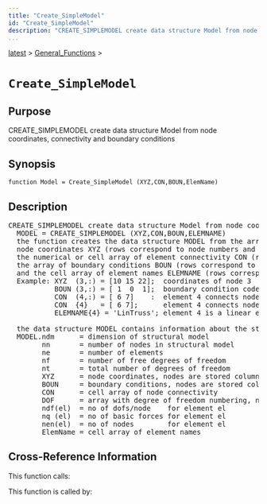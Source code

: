 ```yaml
---
title: "Create_SimpleModel"
id: "Create_SimpleModel"
description: "CREATE_SIMPLEMODEL create data structure Model from node coordinates, connectivity and boundary conditions"
...
```


<!-- <a name="_top"></a> -->
<!-- <div><a href="../../.autoindex.md">Home</a> &gt;  -->
 <a href="#">latest</a> &gt; <a href=".autoindex.md">General_Functions</a> &gt; 
<!-- Create_SimpleModel.m</div> -->

<!--<table width="100%"><tr><td align="left"><a href="../../.autoindex.md"><img alt="<" border="0" src="../../left.png">&nbsp;Master index</a></td>
<td align="right"><a href=".autoindex.md">Index for latest\General_Functions&nbsp;<img alt=">" border="0" src="../../right.png"></a></td></tr></table>-->
# `Create_SimpleModel`



## <a name="_name"></a>Purpose


CREATE_SIMPLEMODEL create data structure Model from node coordinates, connectivity and boundary conditions

<!-- <div class="box"><strong>CREATE_SIMPLEMODEL create data structure Model from node coordinates, connectivity and boundary conditions</strong></div> -->

## <a name="_synopsis"></a>Synopsis

`function Model = Create_SimpleModel (XYZ,CON,BOUN,ElemName)` 

## Description


<pre class="comment">CREATE_SIMPLEMODEL create data structure Model from node coordinates, connectivity and boundary conditions
  MODEL = CREATE_SIMPLEMODEL (XYZ,CON,BOUN,ELEMNAME)
  the function creates the data structure MODEL from the array of
  node coordinates XYZ (rows correspond to node numbers and columns to dofs),
  the numerical or cell array of element connectivity CON (rows correspond to element numbers),
  the array of boundary conditions BOUN (rows correspond to node numbers and columns to dofs),
  and the cell array of element names ELEMNAME (rows correspond to element numbers)
  Example: XYZ  (3,:) = [10 15 22];  coordinates of node 3
           BOUN (3,:) = [ 1  0  1];  boundary condition code for node 3 (0=free and 1=fixed)
           CON  (4,:) = [ 6 7]    :  element 4 connects nodes 6 and 7, or
           CON  {4}   = [ 6 7];      element 4 connects nodes 6 and 7
           ELEMNAME{4} = 'LinTruss'; element 4 is a linear elastic truss

  the data structure MODEL contains information about the structural model in the following fields
  MODEL.ndm      = dimension of structural model
        nn       = number of nodes in structural model
        ne       = number of elements
        nf       = number of free degrees of freedom
        nt       = total number of degrees of freedom
        XYZ      = node coordinates, nodes are stored columnwise
        BOUN     = boundary conditions, nodes are stored columnwise
        CON      = cell array of node connectivity 
        DOF      = array with degree of freedom numbering, nodes are stored rowwise
        ndf(el)  = no of dofs/node    for element el
        nq (el)  = no of basic forces for element el
        nen(el)  = no of nodes        for element el
        ElemName = cell array of element names</pre>
<!-- <div class="fragment"><pre class="comment">CREATE_SIMPLEMODEL create data structure Model from node coordinates, connectivity and boundary conditions
  MODEL = CREATE_SIMPLEMODEL (XYZ,CON,BOUN,ELEMNAME)
  the function creates the data structure MODEL from the array of
  node coordinates XYZ (rows correspond to node numbers and columns to dofs),
  the numerical or cell array of element connectivity CON (rows correspond to element numbers),
  the array of boundary conditions BOUN (rows correspond to node numbers and columns to dofs),
  and the cell array of element names ELEMNAME (rows correspond to element numbers)
  Example: XYZ  (3,:) = [10 15 22];  coordinates of node 3
           BOUN (3,:) = [ 1  0  1];  boundary condition code for node 3 (0=free and 1=fixed)
           CON  (4,:) = [ 6 7]    :  element 4 connects nodes 6 and 7, or
           CON  {4}   = [ 6 7];      element 4 connects nodes 6 and 7
           ELEMNAME{4} = 'LinTruss'; element 4 is a linear elastic truss

  the data structure MODEL contains information about the structural model in the following fields
  MODEL.ndm      = dimension of structural model
        nn       = number of nodes in structural model
        ne       = number of elements
        nf       = number of free degrees of freedom
        nt       = total number of degrees of freedom
        XYZ      = node coordinates, nodes are stored columnwise
        BOUN     = boundary conditions, nodes are stored columnwise
        CON      = cell array of node connectivity 
        DOF      = array with degree of freedom numbering, nodes are stored rowwise
        ndf(el)  = no of dofs/node    for element el
        nq (el)  = no of basic forces for element el
        nen(el)  = no of nodes        for element el
        ElemName = cell array of element names</pre></div> -->

<!-- crossreference -->
## <a name="_cross"></a>Cross-Reference Information

This function calls:
<ul style="list-style-image:url(../../matlabicon.gif)">
</ul>

This function is called by:
<ul style="list-style-image:url(../../matlabicon.gif)">
</ul>
<!-- crossreference -->




<!-- <hr><address>Generated on Mon 15-Feb-2021 18:38:47 by <strong><a href="http://www.artefact.tk/software/matlab/m2html/" title="Matlab Documentation in HTML">m2html</a></strong> &copy; 2005</address> -->